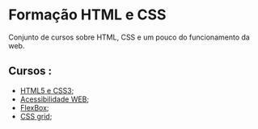 # Formação HTML e CSS

Conjunto de cursos sobre HTML, CSS e um pouco do funcionamento da web.

## Cursos :

* [HTML5 e CSS3]();
* [Acessibilidade WEB]();
* [FlexBox]();
* [CSS grid]();
